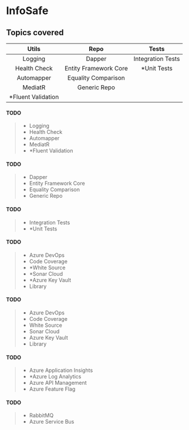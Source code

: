 # InfoSafe

## Topics covered

Utils                      |  Repo                       |  Tests
:-------------------------:|:---------------------------:|:-------------------------:
Logging                    |  Dapper                     |  Integration Tests
Health Check               |  Entity Framework Core      |  *Unit Tests
Automapper                 |  Equality Comparison        |  
MediatR                    |  Generic Repo               |  
*Fluent Validation         |                             |  

#### TODO
> - Logging
> - Health Check
> - Automapper
> - MediatR
> - *Fluent Validation

#### TODO
> - Dapper
> - Entity Framework Core
> - Equality Comparison
> - Generic Repo

#### TODO
> - Integration Tests
> - *Unit Tests

#### TODO
> - Azure DevOps
> - Code Coverage
> - *White Source
> - *Sonar Cloud
> - *Azure Key Vault
> - Library

#### TODO
> - Azure DevOps
> - Code Coverage
> - White Source
> - Sonar Cloud
> - Azure Key Vault
> - Library

#### TODO
> - Azure Application Insights
> - *Azure Log Analytics
> - Azure API Management
> - Azure Feature Flag

#### TODO
> - RabbitMQ
> - Azure Service Bus